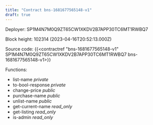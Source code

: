 ```yaml
---
title: "Contract bns-1681677565148-v1"
draft: true
---
```

Deployer: SP1M4N7M0Q9ZT65CW1XKDV2B7APP30TC6MT1RWBQ7


 



Block height: 102314 (2023-04-16T20:52:13.000Z)

Source code: {{<contractref "bns-1681677565148-v1" SP1M4N7M0Q9ZT65CW1XKDV2B7APP30TC6MT1RWBQ7 bns-1681677565148-v1>}}

Functions:

* list-name _private_
* to-bool-response _private_
* change-price _public_
* purchase-name _public_
* unlist-name _public_
* get-current-name _read_only_
* get-listing _read_only_
* is-admin _read_only_

